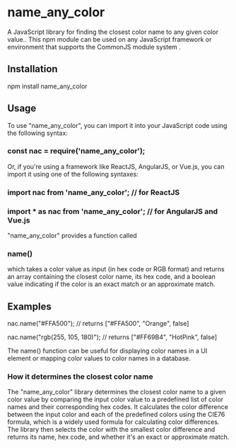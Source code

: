 # name_any_color

A JavaScript library for finding the closest color name to any given color value..
This npm module can be used on any JavaScript framework or environment that supports the CommonJS module system .

## Installation

npm install name_any_color

## Usage

To use "name_any_color", you can import it into your JavaScript code using the following syntax:
### const nac = require('name_any_color');

Or, if you're using a framework like ReactJS, AngularJS, or Vue.js, you can import it using one of the following syntaxes:
### import nac from 'name_any_color'; // for ReactJS
### import \* as nac from 'name_any_color'; // for AngularJS and Vue.js

"name_any_color" provides a function called 
### name() 
which takes a color value as input (in hex code or RGB format) and returns an array containing the closest color name, its hex code, and a boolean value indicating if the color is an exact match or an approximate match.

## Examples
nac.name("#FFA500"); // returns ["#FFA500", "Orange", false]

nac.name("rgb(255, 105, 180)"); // returns ["#FF69B4", "HotPink", false]

The name() function can be useful for displaying color names in a UI element or mapping color values to color names in a database.

### How it determines the closest color name
The "name_any_color" library determines the closest color name to a given color value by comparing the input color value to a predefined list of color names and their corresponding hex codes. It calculates the color difference between the input color and each of the predefined colors using the CIE76 formula, which is a widely used formula for calculating color differences. The library then selects the color with the smallest color difference and returns its name, hex code, and whether it's an exact or approximate match.